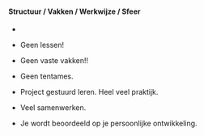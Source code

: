 #### Structuur / Vakken / Werkwijze / Sfeer
-

- Geen lessen!
- Geen vaste vakken!!
- Geen tentames.
- Project gestuurd leren. Heel veel praktijk.
- Veel samenwerken.

- Je wordt beoordeeld op je persoonlijke ontwikkeling.




<!-- | Er staat...          | Lees hier |
|----------------------|-----------|
| Beheerssysteem       | GIT       |
| Softwareontwikkeling | Je product|
| Teamverband          | Je groepje| -->